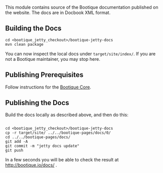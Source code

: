 <!--
   Licensed to ObjectStyle LLC under one
   or more contributor license agreements.  See the NOTICE file
   distributed with this work for additional information
   regarding copyright ownership.  The ObjectStyle LLC licenses
   this file to you under the Apache License, Version 2.0 (the
   “License”); you may not use this file except in compliance
   with the License.  You may obtain a copy of the License at

     http://www.apache.org/licenses/LICENSE-2.0

   Unless required by applicable law or agreed to in writing,
   software distributed under the License is distributed on an
   “AS IS” BASIS, WITHOUT WARRANTIES OR CONDITIONS OF ANY
   KIND, either express or implied.  See the License for the
   specific language governing permissions and limitations
   under the License.
  -->

This module contains source of the Bootique documentation published on the website. The docs are in Docbook XML format.

## Building the Docs

```shell
cd <bootique_jetty_checkout>/bootique-jetty-docs
mvn clean package
```

You can now inspect the local docs under ```target/site/index/```. If you are not a Bootique maintainer, you may stop here. 

## Publishing Prerequisites

Follow instructions for the [Bootique Core](https://github.com/bootique/bootique/blob/master/bootique-docs/README.md).

## Publishing the Docs

Build the docs locally as described above, and then do this:

```shell

cd <bootique_jetty_checkout>/bootique-jetty-docs
cp -r target/site/ ../../bootique-pages/docs/0/
cd ../../bootique-pages/docs/ 
git add -A
git commit -m "jetty docs update"
git push
```

In a few seconds you will be able to check the result at http://bootique.io/docs/ .